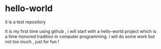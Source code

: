 # hello-world
it is a test repository

It is my first time using github , i will start with a hello-world project which is a time-honored tradition in computer programming. i will do some work but not too much , just for fun !
